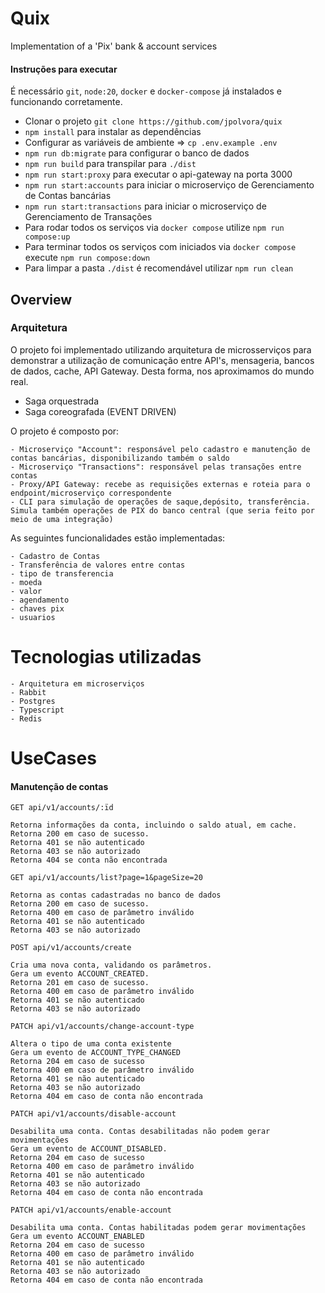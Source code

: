 # Quix
Implementation of a 'Pix' bank & account services

#### Instruções para executar

É necessário `git`, `node:20`, `docker` e `docker-compose` já instalados e funcionando corretamente.

- Clonar o projeto `git clone https://github.com/jpolvora/quix`
-   `npm install` para instalar as dependências
-   Configurar as variáveis de ambiente => `cp .env.example .env`
-   `npm run db:migrate` para configurar o banco de dados
-   `npm run build` para transpilar para `./dist`
-   `npm run start:proxy` para executar o api-gateway na porta 3000
-   `npm run start:accounts` para iniciar o microserviço de Gerenciamento de Contas bancárias
-   `npm run start:transactions` para iniciar o microserviço de Gerenciamento de Transações
-   Para rodar todos os serviços via `docker compose` utilize `npm run compose:up`  
-   Para terminar todos os serviços com iniciados via `docker compose` execute `npm run compose:down`
-   Para limpar a pasta `./dist` é recomendável utilizar `npm run clean`

## Overview

### Arquitetura

O projeto foi implementado utilizando arquitetura de microsserviços para demonstrar a utilização de comunicação entre API's, mensageria, bancos de dados, cache, API Gateway. Desta forma, nos aproximamos do mundo real.

* Saga orquestrada
* Saga coreografada (EVENT DRIVEN)

O projeto é composto por:

    - Microserviço "Account": responsável pelo cadastro e manutenção de contas bancárias, disponibilizando também o saldo
    - Microserviço "Transactions": responsável pelas transações entre contas
    - Proxy/API Gateway: recebe as requisições externas e roteia para o endpoint/microserviço correspondente
    - CLI para simulação de operações de saque,depósito, transferência. Simula também operações de PIX do banco central (que seria feito por meio de uma integração)

As seguintes funcionalidades estão implementadas:

    - Cadastro de Contas
    - Transferência de valores entre contas
    - tipo de transferencia
    - moeda
    - valor
    - agendamento
    - chaves pix
    - usuarios

# Tecnologias utilizadas

    - Arquitetura em microserviços
    - Rabbit
    - Postgres
    - Typescript
    - Redis

# UseCases

#### Manutenção de contas

`GET api/v1/accounts/:ïd`

    Retorna informações da conta, incluindo o saldo atual, em cache.
    Retorna 200 em caso de sucesso.    
    Retorna 401 se não autenticado
    Retorna 403 se não autorizado
    Retorna 404 se conta não encontrada

`GET api/v1/accounts/list?page=1&pageSize=20`

    Retorna as contas cadastradas no banco de dados
    Retorna 200 em caso de sucesso.
    Retorna 400 em caso de parâmetro inválido
    Retorna 401 se não autenticado
    Retorna 403 se não autorizado

`POST api/v1/accounts/create`

    Cria uma nova conta, validando os parâmetros.
    Gera um evento ACCOUNT_CREATED.
    Retorna 201 em caso de sucesso.
    Retorna 400 em caso de parâmetro inválido
    Retorna 401 se não autenticado
    Retorna 403 se não autorizado

`PATCH api/v1/accounts/change-account-type`
    
    Altera o tipo de uma conta existente
    Gera um evento de ACCOUNT_TYPE_CHANGED
    Retorna 204 em caso de sucesso
    Retorna 400 em caso de parâmetro inválido    
    Retorna 401 se não autenticado
    Retorna 403 se não autorizado
    Retorna 404 em caso de conta não encontrada

`PATCH api/v1/accounts/disable-account`

    Desabilita uma conta. Contas desabilitadas não podem gerar movimentações
    Gera um evento de ACCOUNT_DISABLED.
    Retorna 204 em caso de sucesso
    Retorna 400 em caso de parâmetro inválido    
    Retorna 401 se não autenticado
    Retorna 403 se não autorizado
    Retorna 404 em caso de conta não encontrada

`PATCH api/v1/accounts/enable-account`

    Desabilita uma conta. Contas habilitadas podem gerar movimentações
    Gera um evento ACCOUNT_ENABLED
    Retorna 204 em caso de sucesso
    Retorna 400 em caso de parâmetro inválido    
    Retorna 401 se não autenticado
    Retorna 403 se não autorizado
    Retorna 404 em caso de conta não encontrada